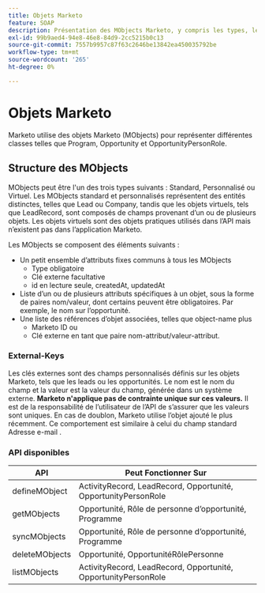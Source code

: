 ```yaml
---
title: Objets Marketo
feature: SOAP
description: Présentation des MObjects Marketo, y compris les types, les attributs, le comportement des clés externes et les API SOAP prises en charge pour les enregistrements d’opportunités, de programmes et connexes.
exl-id: 99b9aed4-94e8-46e8-84d9-2cc5215b0c13
source-git-commit: 7557b9957c87f63c2646be13842ea450035792be
workflow-type: tm+mt
source-wordcount: '265'
ht-degree: 0%

---
```


# Objets Marketo

Marketo utilise des objets Marketo (MObjects) pour représenter différentes classes telles que Program, Opportunity et OpportunityPersonRole.

## Structure des MObjects

MObjects peut être l&#39;un des trois types suivants : Standard, Personnalisé ou Virtuel. Les MObjects standard et personnalisés représentent des entités distinctes, telles que Lead ou Company, tandis que les objets virtuels, tels que LeadRecord, sont composés de champs provenant d’un ou de plusieurs objets. Les objets virtuels sont des objets pratiques utilisés dans l’API mais n’existent pas dans l’application Marketo.

Les MObjects se composent des éléments suivants :

- Un petit ensemble d’attributs fixes communs à tous les MObjects
   - Type obligatoire
   - Clé externe facultative
   - id en lecture seule, createdAt, updatedAt
- Liste d’un ou de plusieurs attributs spécifiques à un objet, sous la forme de paires nom/valeur, dont certains peuvent être obligatoires. Par exemple, le nom sur l’opportunité.
- Une liste des références d’objet associées, telles que object-name plus
   - Marketo ID ou
   - Clé externe en tant que paire nom-attribut/valeur-attribut.

### External-Keys

Les clés externes sont des champs personnalisés définis sur les objets Marketo, tels que les leads ou les opportunités. Le nom est le nom du champ et la valeur est la valeur du champ, générée dans un système externe. **Marketo n&#39;applique pas de contrainte unique sur ces valeurs.** Il est de la responsabilité de l’utilisateur de l’API de s’assurer que les valeurs sont uniques. En cas de doublon, Marketo utilise l’objet ajouté le plus récemment. Ce comportement est similaire à celui du champ standard Adresse e-mail .

### API disponibles

| API | Peut Fonctionner Sur |
|---|---|
| defineMObject | ActivityRecord, LeadRecord, Opportunité, OpportunityPersonRole |
| getMObjects | Opportunité, Rôle de personne d’opportunité, Programme |
| syncMObjects | Opportunité, Rôle de personne d’opportunité, Programme |
| deleteMObjects | Opportunité, OpportunitéRôlePersonne |
| listMObjects | ActivityRecord, LeadRecord, Opportunité, OpportunityPersonRole |
